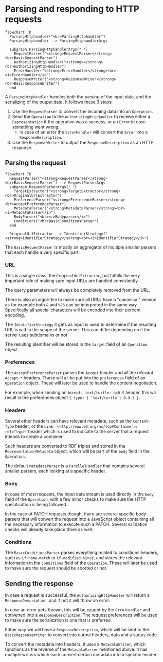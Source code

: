 # Parsing and responding to HTTP requests

```mermaid
flowchart TD
  ParsingHttphandler("<br>ParsingHttphandler")
  ParsingHttphandler --> ParsingHttphandlerArgs

  subgraph ParsingHttphandlerArgs[" "]
    RequestParser("<strong>RequestParser</strong><br>BasicRequestParser")
    AuthorizingHttpHandler("<strong></strong><br>AuthorizingHttpHandler")
    ErrorHandler("<strong>ErrorHandler</strong><br><i>ErrorHandler</i>")
    ResponseWriter("<strong>ResponseWriter</strong><br>BasicResponseWriter")
  end
```

A `ParsingHttpHandler` handles both the parsing of the input data, and the serializing of the output data.
It follows these 3 steps:

1.  Use the `RequestParser` to convert the incoming data into an `Operation`.
2.  Send the `Operation` to the `AuthorizingHttpHandler` to receive either a `Representation` if the operation was a success,
    or an `Error` in case something went wrong.
    * In case of an error the `ErrorHandler` will convert the `Error` into a `ResponseDescription`.
3.  Use the `ResponseWriter` to output the `ResponseDescription` as an HTTP response.

## Parsing the request

```mermaid
flowchart TD
  RequestParser("<strong>RequestParser</strong><br>BasicRequestParser") --> RequestParserArgs
  subgraph RequestParserArgs[" "]
    TargetExtractor("<strong>TargetExtractor</strong><br>OriginalUrlExtractor")
    PreferenceParser("<strong>PreferenceParser</strong><br>AcceptPreferenceParser")
    MetadataParser("<strong>MetadataParser</strong><br><i>MetadataParser</i>")
    BodyParser("<br><i>Bodyparser</i>")
    Conditions("<br>BasicConditionsParser")
  end

  OriginalUrlExtractor --> IdentifierStrategy("<strong>IdentifierStrategy</strong><br><i>IdentifierStrategy</i>")
```

The `BasicRequestParser` is mostly an aggregator of multiple smaller parsers that each handle a very specific part.

### URL

This is a single class, the `OriginalUrlExtractor`, but fulfills the very important role
of making sure input URLs are handled consistently.

The query parameters will always be completely removed from the URL.

There is also an algorithm to make sure all URLs have a "canonical" version as for example both `&` and `%26`
can be interpreted in the same way.
Specifically all special characters will be encoded into their percent encoding.

The `IdentifierStrategy` it gets as input is used to determine if the resulting URL is within the scope of the server.
This can differ depending on if the server uses subdomains or not.

The resulting identifier will be stored in the `target` field of an `Operation` object.

### Preferences

The `AcceptPreferenceParser` parses the `Accept` header and all the relevant `Accept-*` headers.
These will all be put into the `preferences` field of an `Operation` object.
These will later be used to handle the content negotiation.

For example, when sending an `Accept: text/turtle; q=0.9` header,
this wil result in the preferences object `{ type: { 'text/turtle': 0.9 } }`.

### Headers

Several other headers can have relevant metadata,
such as the `Content-Type` header,
or the `Link: <http://www.w3.org/ns/ldp#Container>; rel="type"` header
which is used to indicate to the server that a request intends to create a container.

Such headers are converted to RDF triples and stored in the `RepresentationMetadata` object,
which will be part of the `body` field in the `Operation`.

The default `MetadataParser` is a `ParallelHandler` that contains several smaller parsers,
each looking at a specific header.

### Body

In case of most requests, the input data stream is used directly in the `body` field of the `Operation`,
with a few minor checks to make sure the HTTP specification is being followed.

In the case of PATCH requests though,
there are several specific body parsers that will convert the request
into a JavaScript object containing all the necessary information to execute such a PATCH.
Several validation checks will already take place there as well.

### Conditions

The `BasicConditionsParser` parses everything related to conditions headers,
such as `if-none-match` or `if-modified-since`,
and stores the relevant information in the `conditions` field of the `Operation`.
These will later be used to make sure the request should be aborted or not.

## Sending the response

In case a request is successful, the `AuthorizingHttpHandler` will return a `ResponseDescription`,
and if not it will throw an error.

In case an error gets thrown, this will be caught by the `ErrorHandler` and converted into a `ResponseDescription`.
The request preferences will be used to make sure the serialization is one that is preferred.

Either way we will have a `ResponseDescription`,
which will be sent to the `BasicResponseWriter` to convert into output headers, data and a status code.

To convert the metadata into headers, it uses a `MetadataWriter`,
which functions as the reverse of the `MetadataParser` mentioned above:
it has multiple writers which each convert certain metadata into a specific header.

